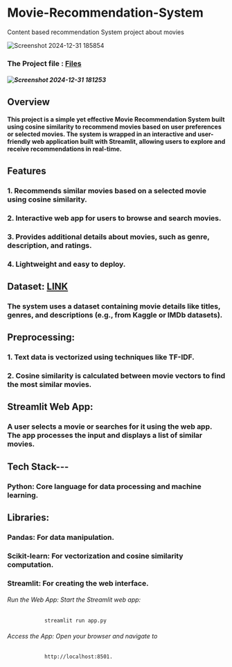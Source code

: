 # Movie-Recommendation-System
Content based recommendation System project about movies

![Screenshot 2024-12-31 185854](https://github.com/user-attachments/assets/e7fe8131-83fd-481c-80d2-70d7383f26e4)


### The Project file : [Files](https://drive.google.com/drive/folders/110h3eQdOL97vfZwH_pJau3i6Zwo7e7bL?usp=sharing)

#####  ![Screenshot 2024-12-31 181253](https://github.com/user-attachments/assets/bd12da14-bbff-46e9-bb2b-e4db06ca789f)


## Overview

#### This project is a simple yet effective Movie Recommendation System built using cosine similarity to recommend movies based on user preferences or selected movies. The system is wrapped in an interactive and user-friendly web application built with Streamlit, allowing users to explore and receive recommendations in real-time.

## Features

### 1. Recommends similar movies based on a selected movie using cosine similarity.

### 2. Interactive web app for users to browse and search movies.

### 3. Provides additional details about movies, such as genre, description, and ratings.

### 4. Lightweight and easy to deploy.


## Dataset:  [LINK](https://www.kaggle.com/datasets/tmdb/tmdb-movie-metadata) 

### The system uses a dataset containing movie details like titles, genres, and descriptions (e.g., from Kaggle or IMDb datasets).

## Preprocessing:  

### 1. Text data is vectorized using techniques like TF-IDF.

### 2. Cosine similarity is calculated between movie vectors to find the most similar movies.

## Streamlit Web App:

### A user selects a movie or searches for it using the web app. The app processes the input and displays a list of similar movies.

## Tech Stack---

### Python: Core language for data processing and machine learning.

## Libraries:

### Pandas: For data manipulation.

### Scikit-learn: For vectorization and cosine similarity computation.

### Streamlit: For creating the web interface.


###### Run the Web App: Start the Streamlit web app:
                streamlit run app.py
                
###### Access the App: Open your browser and navigate to 
                http://localhost:8501.
